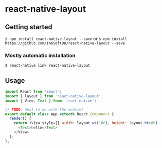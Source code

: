 # react-native-layout

## Getting started

`$ npm install react-native-layout --save`
or
`$ npm install https://github.com/InoSoft98/react-native-layout --save`

### Mostly automatic installation

`$ react-native link react-native-layout`

## Usage
```javascript
import React from 'react';
import { layout } from 'react-native-layout';
import { View, Text } from 'react-native';

// TODO: What to do with the module?
export default class App extends React.Component {
  render() {
    return <View style={{ width: layout.wt(100), height: layout.ht(80) }}>
      <Text>hello</Text>
    </View>
  };
};
```
